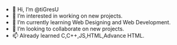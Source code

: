 - 👋 Hi, I’m @tiGresU
- 👀 I’m interested in working on new projects.
- 🌱 I’m currently learning Web Designing and Web Development.
- 💞️ I’m looking to collaborate on new projects.
- 📫 Already learned C,C++,JS,HTML,Advance HTML.

<!---
tiGresU/tiGresU is a ✨ special ✨ repository because its `README.md` (this file) appears on your GitHub profile.
You can click the Preview link to take a look at your changes.
--->
